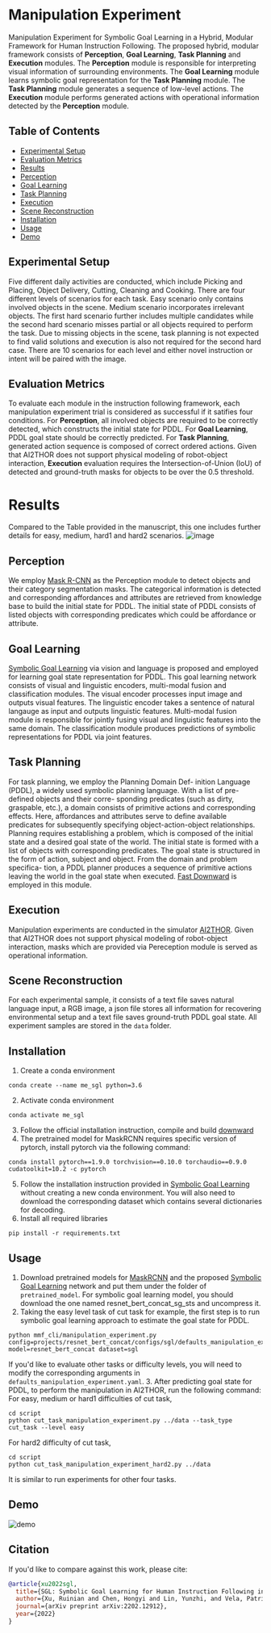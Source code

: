 # Manipulation Experiment
Manipulation Experiment for Symbolic Goal Learning in a Hybrid, Modular Framework for Human Instruction Following. The proposed
hybrid, modular framework consists of **Perception**, **Goal Learning**, **Task Planning** and **Execution** modules. 
The **Perception** module is responsible for interpreting visual information of surrounding environments.
The **Goal Learning** module learns symbolic goal representation for the **Task Planning** module.
The **Task Planning** module generates a sequence of low-level actions. 
The **Execution** module performs generated actions with operational information detected by the **Perception** module.

## Table of Contents
- [Experimental Setup](#Experimental-Setup)
- [Evaluation Metrics](#Evaluation-Metrics)
- [Results](#Results)
- [Perception](#Perception)
- [Goal Learning](#Goal-Learning)
- [Task Planning](#Task-Planning)
- [Execution](#Execution)
- [Scene Reconstruction](#Scene-Reconstruction)
- [Installation](#Installation)
- [Usage](#Usage)
- [Demo](#Demo)

## Experimental Setup
Five different daily activities are conducted, which include Picking and Placing, Object Delivery, Cutting, Cleaning and Cooking. 
There are four different levels of scenarios for each task. Easy scenario only contains involved objects in the scene. 
Medium scenario incorporates irrelevant objects. The first hard scenario further includes multiple candidates while 
the second hard scenario misses partial or all objects required to perform the task. 
Due to missing objects in the scene, task planning is not expected to find valid solutions and execution is also not required for
the second hard case. There are 10 scenarios for each level and either novel instruction or intent will be paired with the image.

## Evaluation Metrics
To evaluate each module in the instruction following framework, each manipulation experiment trial is considered as
successful if it satifies four conditions. 
For **Perception**, all involved objects are required to be correctly detected, which constructs the initial state for PDDL. 
For **Goal Learning**, PDDL goal state should be correctly predicted. 
For **Task Planning**, generated action sequence is composed of correct ordered actions. 
Given that AI2THOR does not support physical modeling of robot-object interaction, **Execution** evaluation requires 
the Intersection-of-Union (IoU) of detected and ground-truth masks for objects to be over the 0.5 threshold.

# Results
Compared to the Table provided in the manuscript, this one includes further details for easy, medium, hard1 and hard2
scenarios.
![image](https://user-images.githubusercontent.com/27162640/165819616-4dc2fd2b-7f44-49a5-89cd-0b829e9774b2.png)


## Perception
We employ [Mask R-CNN](https://arxiv.org/abs/1703.06870) as the Perception module to detect objects and their category segmentation masks. 
The categorical information is detected and corresponding affordances and attributes are retrieved from knowledge base to build
the initial state for PDDL.
The initial state of PDDL consists of listed objects with corresponding predicates which could be affordance or attribute. 

## Goal Learning
[Symbolic Goal Learning](https://github.com/ivalab/mmf) via vision and language is proposed and employed for learning 
goal state representation for PDDL. 
This goal learning network consists of visual and linguistic encoders, multi-modal fusion and classification modules.
The visual encoder processes input image and outputs visual features.
The linguistic encoder takes a sentence of natural langauge as input and outputs linguistic features.
Multi-modal fusion module is responsible for jointly fusing visual and linguistic features into the same domain. 
The classification module produces predictions of symbolic representations for PDDL via joint features.

## Task Planning
For task planning, we employ the Planning Domain Def-
inition Language (PDDL), a widely used symbolic planning
language. With a list of pre-defined objects and their corre-
sponding predicates (such as dirty, graspable, etc.), a domain
consists of primitive actions and corresponding effects. Here,
affordances and attributes serve to define available predicates
for subsequently specifying object-action-object relationships.
Planning requires establishing a problem, which is composed
of the initial state and a desired goal state of the world. The
initial state is formed with a list of objects with corresponding
predicates. The goal state is structured in the form of action,
subject and object. From the domain and problem specifica-
tion, a PDDL planner produces a sequence of primitive actions
leaving the world in the goal state when executed.
[Fast Downward](https://github.com/aibasel/downward) is employed in this module.

## Execution
Manipulation experiments are conducted in the simulator [AI2THOR](https://ai2thor.allenai.org/).
Given that AI2THOR does not support physical modeling of robot-object interaction, masks which are provided via Pereception module
is served as operational information.

## Scene Reconstruction
For each experimental sample, it consists of a text file saves natural language input, a RGB image, a json file stores all information 
for recovering environmental setup and a text file saves ground-truth PDDL goal state. All experiment samples are stored in the ```data```
folder.

## Installation
1. Create a conda environment
```
conda create --name me_sgl python=3.6
```
2. Activate conda environment
```
conda activate me_sgl
```
3. Follow the official installation instruction, compile and build [downward](https://www.fast-downward.org/ObtainingAndRunningFastDownward)
4. The pretrained model for MaskRCNN requires specific version of pytorch, install pytorch via the following command:
```
conda install pytorch==1.9.0 torchvision==0.10.0 torchaudio==0.9.0 cudatoolkit=10.2 -c pytorch
```
5. Follow the installation instruction provided in [Symbolic Goal Learning](https://github.com/ivalab/mmf) without creating a new 
conda environment. You will also need to download the corresponding dataset which contains several dictionaries for decoding. 
6. Install all required libraries
```
pip install -r requirements.txt
```

## Usage
1. Download pretrained models for [MaskRCNN]() and the proposed [Symbolic Goal Learning](https://www.dropbox.com/home/IVALab/Project/STL/Opensource/Pretrained_models) network and put them under the folder of `pretrained_model`.  For symbolic goal learning model, you should download the one named resnet_bert_concat_sg_sts and uncompress it.
2. Taking the easy level task of cut task for example, the first step is to run symbolic goal learning approach to estimate the goal state for PDDL.
```
python mmf_cli/manipulation_experiment.py config=projects/resnet_bert_concat/configs/sgl/defaults_manipulation_experiment.yaml model=resnet_bert_concat dataset=sgl
```
If you'd like to evaluate other tasks or difficulty levels, you will need to modify the corresponding arguments in `defaults_manipulation_experiment.yaml`.
3. After predicting goal state for PDDL, to perform the manipulation in AI2THOR, run the following command:
For easy, medium or hard1 difficulties of cut task,
```
cd script
python cut_task_manipulation_experiment.py ../data --task_type cut_task --level easy
```
For hard2 difficulty of cut task,
```
cd script
python cut_task_manipulation_experiment_hard2.py ../data
```
It is similar to run experiments for other four tasks.

## Demo
![demo](https://user-images.githubusercontent.com/27162640/165842878-a4e75bd7-a87d-4754-9c07-da2ae00411ee.gif)

## Citation
If you'd like to compare against this work, please cite:

```bibtex
@article{xu2022sgl,
  title={SGL: Symbolic Goal Learning for Human Instruction Following in Robot Manipulation},
  author={Xu, Ruinian and Chen, Hongyi and Lin, Yunzhi, and Vela, Patricio A},
  journal={arXiv preprint arXiv:2202.12912},
  year={2022}
}
```

